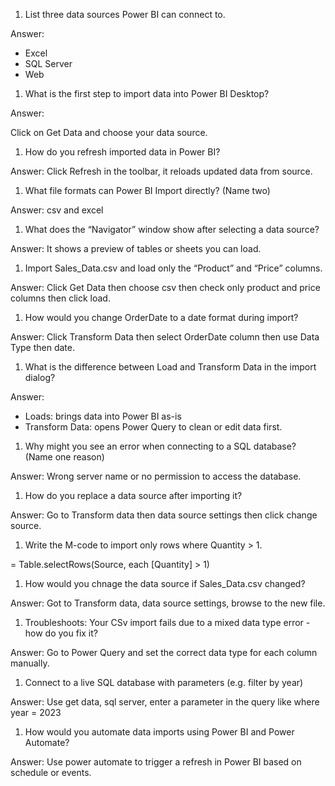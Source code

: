 1. List three data sources Power BI can connect to.

Answer:

- Excel
- SQL Server
- Web

1. What is the first step to import data into Power BI Desktop?

Answer:

Click on Get Data and choose your data source.

1. How do you refresh imported data in Power BI?

Answer: Click Refresh in the toolbar, it reloads updated data from source.

1. What file formats can Power BI Import directly? (Name two)

Answer: csv and excel

1. What does the “Navigator” window show after selecting a data source? 

Answer: It shows a preview of tables or sheets you can load. 

1. Import Sales_Data.csv and load only the “Product” and “Price” columns.

Answer: Click Get Data then choose csv then check only product and price columns then click load.

1. How would you change OrderDate to a date format during import? 

Answer: Click Transform Data then select OrderDate column then use Data Type then date.

1. What is the difference between Load and Transform Data in the import dialog? 

Answer: 

- Loads: brings data into Power BI as-is
- Transform Data: opens Power Query to clean or edit data first.

1. Why might you see an error when connecting to a SQL database? (Name one reason)

Answer: Wrong server name or no permission to access the database. 

1. How do you replace a data source after importing it? 

Answer: Go to Transform data then data source settings then click change source. 

1. Write the M-code to import only rows where Quantity > 1. 

= Table.selectRows(Source, each [Quantity] > 1)

1. How would you chnage the data source if Sales_Data.csv changed?

Answer: Got to Transform data, data source settings, browse to the new file. 

1. Troubleshoots: Your CSv import fails due to a mixed data type error - how do you fix it? 

Answer: Go to Power Query and set the correct data type for each column manually. 

1. Connect to a live SQL database with parameters (e.g. filter by year)

Answer: Use get data, sql server, enter a parameter in the query like where year = 2023

1. How would you automate data imports using Power BI and Power Automate? 

Answer: Use power automate to trigger a refresh in Power BI based on schedule or events.
